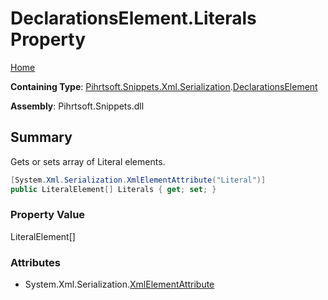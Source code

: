 # DeclarationsElement\.Literals Property

[Home](../../../../../../README.md)

**Containing Type**: [Pihrtsoft.Snippets.Xml.Serialization](../../README.md)\.[DeclarationsElement](../README.md)

**Assembly**: Pihrtsoft\.Snippets\.dll

## Summary

Gets or sets array of Literal elements\.

```csharp
[System.Xml.Serialization.XmlElementAttribute("Literal")]
public LiteralElement[] Literals { get; set; }
```

### Property Value

LiteralElement\[\]

### Attributes

* System\.Xml\.Serialization\.[XmlElementAttribute](https://docs.microsoft.com/en-us/dotnet/api/system.xml.serialization.xmlelementattribute)

